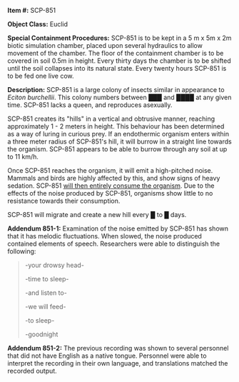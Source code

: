 **Item #:** SCP-851

**Object Class:** Euclid

**Special Containment Procedures:** SCP-851 is to be kept in a 5 m x 5m x 2m biotic simulation chamber, placed upon several hydraulics to allow movement of the chamber. The floor of the containment chamber is to be covered in soil 0.5m in height. Every thirty days the chamber is to be shifted until the soil collapses into its natural state. Every twenty hours SCP-851 is to be fed one live cow.

**Description:** SCP-851 is a large colony of insects similar in appearance to _Eciton burchellii_. This colony numbers between ███ and ████ at any given time. SCP-851 lacks a queen, and reproduces asexually.

SCP-851 creates its "hills" in a vertical and obtrusive manner, reaching approximately 1 - 2 meters in height. This behaviour has been determined as a way of luring in curious prey. If an endothermic organism enters within a three meter radius of SCP-851's hill, it will burrow in a straight line towards the organism. SCP-851 appears to be able to burrow through any soil at up to 11 km/h.

Once SCP-851 reaches the organism, it will emit a high-pitched noise. Mammals and birds are highly affected by this, and show signs of heavy sedation. SCP-851 [will then entirely consume the organism](http://www.scp-wiki.net/scp-743). Due to the effects of the noise produced by SCP-851, organisms show little to no resistance towards their consumption.

SCP-851 will migrate and create a new hill every █ to █ days.

**Addendum 851-1:** Examination of the noise emitted by SCP-851 has shown that it has melodic fluctuations. When slowed, the noise produced contained elements of speech. Researchers were able to distinguish the following:

> \-your drowsy head-
> 
> \-time to sleep-
> 
> \-and listen to-
> 
> \-we will feed-
> 
> \-to sleep-
> 
> \-goodnight

**Addendum 851-2:** The previous recording was shown to several personnel that did not have English as a native tongue. Personnel were able to interpret the recording in their own language, and translations matched the recorded output.